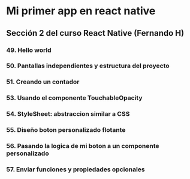 # Mi primer app en react native
## Sección 2 del curso React Native (Fernando H)

### 49. Hello world
### 50. Pantallas independientes y estructura del proyecto
### 51. Creando un contador 
### 53. Usando el componente TouchableOpacity
### 54. StyleSheet: abstraccion similar a CSS
### 55. Diseño boton personalizado flotante
### 56. Pasando la logica de mi boton a un componente personalizado
### 57. Enviar funciones y propiedades opcionales